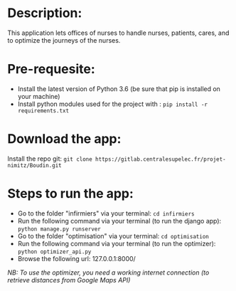 # Description:
This application lets offices of nurses to handle nurses, patients, cares, and to optimize the journeys of the nurses.

# Pre-requesite:
- Install the latest version of Python 3.6 (be sure that pip is installed on your machine)
- Install python modules used for the project with :                     `pip install -r requirements.txt`


# Download the app:
Install the repo git: `git clone https://gitlab.centralesupelec.fr/projet-nimitz/Boudin.git`

# Steps to run the app:
- Go to the folder "infirmiers" via your terminal:                         `cd infirmiers`
- Run the following command via your terminal (to run the django app):     `python manage.py runserver`
- Go to the folder "optimisation" via your terminal:                       `cd optimisation`
- Run the following command via your terminal (to run the optimizer):      `python optimizer_api.py`
- Browse the following url: 127.0.0.1:8000/

*NB: To use the optimizer, you need a working internet connection (to retrieve distances from Google Maps API)*